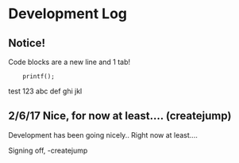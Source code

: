 # Development Log

## Notice!
Code blocks are a new line and 1 tab!
        
        printf();

test 123 abc def ghi jkl


## 2/6/17 Nice, for now at least.... (createjump)

Development has been going nicely.. Right now at least....

Signing off, -createjump
